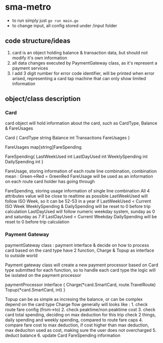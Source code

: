 # sma-metro

- to run simply just `go run main.go`
- to change input, all config stored under /input folder

## code structure/ideas
1. card is an object holding balance & transaction data, but should not modify it's own information
2. all data changes executed by PaymentGateway class, as it's represent a payment services
3. I add 3 digit number for error code identifier, will be printed when error arised, representing a card tap machine that can only show limited information

## object/class description
### Card
card object will hold information about the card, such as CardType, Balance & FareUsages

Card {
    CardType string
    Balance int
    Transactions FareUsages
}

FareUsages map[string]FareSpending

FareSpending{
    LastWeekUsed   int
	LastDayUsed    int
	WeeklySpending int
	DailySpending  int
}

FareUsage, storing information of each route line combination, combination mean : Green->Red = GreenRed
FareUsage will be used as an information on each route card holder has going through

FareSpending, storing usage information of single line combination
All 4 attributes value will be close to realtime as possible
LastWeekUsed will follow ISO Week, so it can be 52-53 in a year
    if LastWeekUsed < Current ISO Week
        WeeklySpending & DailySpending will be reset to 0 before trip calculation
LastDayUsed will follow numeric weekday system, sunday as 0 and saturday as 7
    if LastDayUsed < Current Weekday
        DailySpending will be reset to 0 before trip calculation

### Payment Gateway
paymentGateway class : payment interface & decide on how to process card based on the card type
have 2 function, Charge & Topup as interface to outside world

Payment gateway class will create a new payment processor based on Card type submitted for each function, so to handle each card type the logic will be isolated on the payment processor

paymentProcessor interface {
	Charge(*card.SmartCard, route.TravelRoute)
	Topup(*card.SmartCard, int)
}

Topup can be as simple as incresing the balance, or can be complex depend on the card type
Charge flow generally will looks like :
    1. check route fare config (from->to)
    2. check peaktime/non peaktime cost
    3. check card total spending, deciding on max deduction for this trip
       check 2 things, daily spending and weekly spending, compared to route fare caps
    4. compare fare cost to max deduction, if cost higher than max deduction,
       max deduciton used as cost, making sure the user does not overcharged
    5. deduct balance
    6. update Card FareSpending information